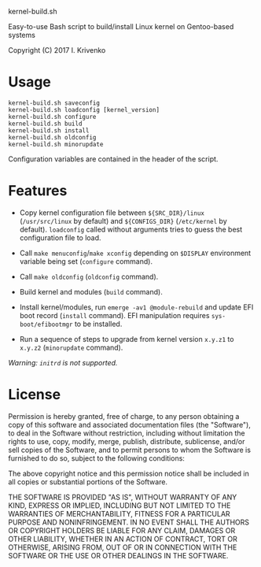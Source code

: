 kernel-build.sh

Easy-to-use Bash script to build/install Linux kernel on Gentoo-based systems

Copyright (C) 2017 I. Krivenko

Usage
=====

    kernel-build.sh saveconfig
    kernel-build.sh loadconfig [kernel_version]
    kernel-build.sh configure
    kernel-build.sh build
    kernel-build.sh install
    kernel-build.sh oldconfig
    kernel-build.sh minorupdate

Configuration variables are contained in the header of the script.

Features
========

* Copy kernel configuration file between `${SRC_DIR}/linux` (`/usr/src/linux`
  by default) and `${CONFIGS_DIR}` (`/etc/kernel` by default). `loadconfig`
  called without arguments tries to guess the best configuration file to load.

* Call `make menuconfig`/`make xconfig` depending on `$DISPLAY` environment
  variable being set (`configure` command).

* Call `make oldconfig` (`oldconfig` command).

* Build kernel and modules (`build` command).

* Install kernel/modules, run `emerge -av1 @module-rebuild` and update EFI boot
  record (`install` command). EFI manipulation requires `sys-boot/efibootmgr`
  to be installed.

* Run a sequence of steps to upgrade from kernel version `x.y.z1` to `x.y.z2`
  (`minorupdate` command).

*Warning: `initrd` is not supported.*

License
=======

Permission is hereby granted, free of charge, to any person obtaining a copy
of this software and associated documentation files (the "Software"), to deal
in the Software without restriction, including without limitation the rights
to use, copy, modify, merge, publish, distribute, sublicense, and/or sell
copies of the Software, and to permit persons to whom the Software is
furnished to do so, subject to the following conditions:

The above copyright notice and this permission notice shall be included in all
copies or substantial portions of the Software.

THE SOFTWARE IS PROVIDED "AS IS", WITHOUT WARRANTY OF ANY KIND, EXPRESS OR
IMPLIED, INCLUDING BUT NOT LIMITED TO THE WARRANTIES OF MERCHANTABILITY,
FITNESS FOR A PARTICULAR PURPOSE AND NONINFRINGEMENT. IN NO EVENT SHALL THE
AUTHORS OR COPYRIGHT HOLDERS BE LIABLE FOR ANY CLAIM, DAMAGES OR OTHER
LIABILITY, WHETHER IN AN ACTION OF CONTRACT, TORT OR OTHERWISE, ARISING FROM,
OUT OF OR IN CONNECTION WITH THE SOFTWARE OR THE USE OR OTHER DEALINGS IN THE
SOFTWARE.
